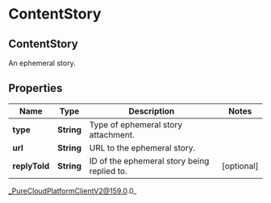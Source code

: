 # ContentStory

## ContentStory
An ephemeral story.

## Properties

|Name | Type | Description | Notes|
|------------ | ------------- | ------------- | -------------|
| **type** | **String** | Type of ephemeral story attachment. | |
| **url** | **String** | URL to the ephemeral story. | |
| **replyToId** | **String** | ID of the ephemeral story being replied to. | [optional] |



_PureCloudPlatformClientV2@159.0.0_
